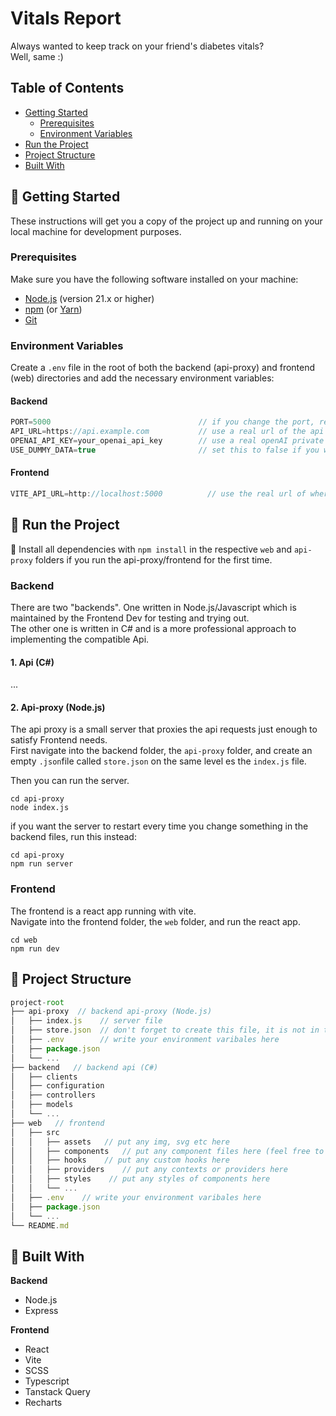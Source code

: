 # Vitals Report

Always wanted to keep track on your friend's diabetes vitals?  
Well, same :)

## Table of Contents

- [Getting Started](#-getting-started)
  - [Prerequisites](#prerequisites)
  - [Environment Variables](#environment-variables)
- [Run the Project](#-run-the-project)
- [Project Structure](#-project-structure)
- [Built With](#-built-with)

## 🏁 Getting Started

These instructions will get you a copy of the project up and running on your local machine for development purposes.

### Prerequisites

Make sure you have the following software installed on your machine:

- [Node.js](https://nodejs.org/) (version 21.x or higher)
- [npm](https://www.npmjs.com/) (or [Yarn](https://yarnpkg.com/))
- [Git](https://git-scm.com/)

### Environment Variables 

Create a `.env` file in the root of both the backend (api-proxy) and frontend (web) directories and add the necessary environment variables:
#### Backend  
```js
PORT=5000                                 // if you change the port, remember to change it in the .env file of the frontend, too
API_URL=https://api.example.com           // use a real url of the api where you get the vitals data from (if you don't know, use the dummy data)
OPENAI_API_KEY=your_openai_api_key        // use a real openAI private api key if you have one (if not use the dummy data)
USE_DUMMY_DATA=true                       // set this to false if you want to make the actual api calls. Leave it to true if you want to have the dummy data returned
```
#### Frontend
```js
VITE_API_URL=http://localhost:5000          // use the real url of where your server is running. If you use the backend you started locally, you can use localhost and the port you chose.
```

## 🚀 Run the Project

🚨 Install all dependencies with `npm install` in the respective `web` and `api-proxy` folders if you run the api-proxy/frontend for the first time.  

### Backend

There are two "backends". One written in Node.js/Javascript which is maintained by the Frontend Dev for testing and trying out.   
The other one is written in C# and is a more professional approach to implementing the compatible Api.  

#### 1. Api (C#)

... 

#### 2. Api-proxy (Node.js)

The api proxy is a small server that proxies the api requests just enough to satisfy Frontend needs.   
First navigate into the backend folder, the `api-proxy` folder, and create an empty `.json`file called `store.json` on the same level es the `index.js` file.   

Then you can run the server.  
```
cd api-proxy
node index.js
```
if you want the server to restart every time you change something in the backend files, run this instead: 
```
cd api-proxy
npm run server
```
### Frontend

The frontend is a react app running with vite.  
Navigate into the frontend folder, the `web` folder, and run the react app.  
```
cd web
npm run dev
```

## 📂 Project Structure

```js
project-root   
├── api-proxy  // backend api-proxy (Node.js)
│   ├── index.js    // server file
│   ├── store.json  // don't forget to create this file, it is not in the gitHub repo because of privacy issues
│   ├── .env        // write your environment varibales here
│   ├── package.json    
│   └── ...
├── backend   // backend api (C#)
│   ├── clients
│   ├── configuration
│   ├── controllers
│   ├── models    
│   └── ...    
├── web   // frontend    
│   ├── src
│   │   ├── assets   // put any img, svg etc here
│   │   ├── components   // put any component files here (feel free to nest it further)
│   │   ├── hooks    // put any custom hooks here
│   │   ├── providers    // put any contexts or providers here
│   │   ├── styles    // put any styles of components here
│   │   └── ...    
│   ├── .env    // write your environment varibales here
│   ├── package.json    
│   └── ...    
└── README.md 
```

## 🔨 Built With

**Backend**   
- Node.js
- Express

**Frontend**
- React
- Vite
- SCSS
- Typescript
- Tanstack Query
- Recharts

